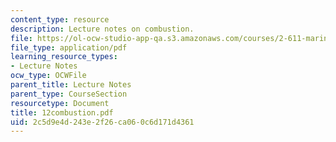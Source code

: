 ```yaml
---
content_type: resource
description: Lecture notes on combustion.
file: https://ol-ocw-studio-app-qa.s3.amazonaws.com/courses/2-611-marine-power-and-propulsion-fall-2006/2c5d9e4d243e2f26ca060c6d171d4361_12combustion.pdf
file_type: application/pdf
learning_resource_types:
- Lecture Notes
ocw_type: OCWFile
parent_title: Lecture Notes
parent_type: CourseSection
resourcetype: Document
title: 12combustion.pdf
uid: 2c5d9e4d-243e-2f26-ca06-0c6d171d4361
---
```

